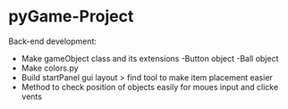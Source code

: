 # pyGame-Project
Back-end development: 
- Make gameObject class and its extensions 
    -Button object
    -Ball object
- Make colors.py 
- Build startPanel gui layout > find tool to make item placement easier 
- Method to check position of objects easily for moues input and clicke vents